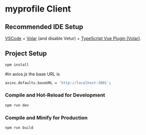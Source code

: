 # myprofile Client


## Recommended IDE Setup

[VSCode](https://code.visualstudio.com/) + [Volar](https://marketplace.visualstudio.com/items?itemName=Vue.volar) (and disable Vetur) + [TypeScript Vue Plugin (Volar)](https://marketplace.visualstudio.com/items?itemName=Vue.vscode-typescript-vue-plugin).

## Project Setup

```sh
npm install
```
#in axios.js the base URL is 
```sh
axios.defaults.baseURL = 'http://localhost:3001';
```

### Compile and Hot-Reload for Development

```sh
npm run dev
```

### Compile and Minify for Production

```sh
npm run build
```
